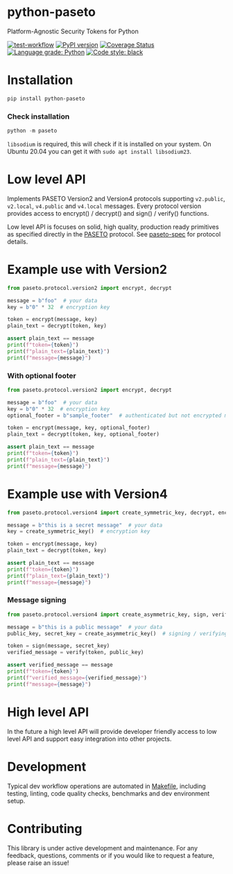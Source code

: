 # python-paseto
Platform-Agnostic Security Tokens for Python

[![test-workflow](https://github.com/purificant/python-paseto/actions/workflows/test.yaml/badge.svg)](https://github.com/purificant/python-paseto/actions/workflows/test.yaml)
[![PyPI version](https://badge.fury.io/py/python-paseto.svg)](https://badge.fury.io/py/python-paseto)
[![Coverage Status](https://coveralls.io/repos/github/purificant/python-paseto/badge.svg?branch=main)](https://coveralls.io/github/purificant/python-paseto?branch=main)
[![Language grade: Python](https://img.shields.io/lgtm/grade/python/g/purificant/python-paseto.svg?logo=lgtm&logoWidth=18)](https://lgtm.com/projects/g/purificant/python-paseto/context:python)
[![Code style: black](https://img.shields.io/badge/code%20style-black-000000.svg)](https://github.com/ambv/black)


# Installation

```bash
pip install python-paseto
```

### Check installation
```python
python -m paseto
```
`libsodium` is required, this will check if it is installed on your system. On Ubuntu 20.04 you can get it with `sudo apt install libsodium23`.

# Low level API
Implements PASETO Version2 and Version4 protocols supporting `v2.public`, `v2.local`, `v4.public` and `v4.local` messages.
Every protocol version provides access to encrypt() / decrypt() and sign() / verify() functions.

Low level API is focuses on solid, high quality, production ready primitives
as specified directly in the [PASETO](https://tools.ietf.org/html/draft-paragon-paseto-rfc-00) 
protocol.
See [paseto-spec](https://github.com/paseto-standard/paseto-spec) for protocol details.

# Example use with Version2
```python
from paseto.protocol.version2 import encrypt, decrypt

message = b"foo"  # your data
key = b"0" * 32  # encryption key

token = encrypt(message, key)
plain_text = decrypt(token, key)

assert plain_text == message
print(f"token={token}")
print(f"plain_text={plain_text}")
print(f"message={message}")
```
### With optional footer
```python
from paseto.protocol.version2 import encrypt, decrypt

message = b"foo"  # your data
key = b"0" * 32  # encryption key
optional_footer = b"sample_footer"  # authenticated but not encrypted metadata

token = encrypt(message, key, optional_footer)
plain_text = decrypt(token, key, optional_footer)

assert plain_text == message
print(f"token={token}")
print(f"plain_text={plain_text}")
print(f"message={message}")
```

# Example use with Version4
```python
from paseto.protocol.version4 import create_symmetric_key, decrypt, encrypt

message = b"this is a secret message"  # your data
key = create_symmetric_key()  # encryption key

token = encrypt(message, key)
plain_text = decrypt(token, key)

assert plain_text == message
print(f"token={token}")
print(f"plain_text={plain_text}")
print(f"message={message}")
```

### Message signing
```python
from paseto.protocol.version4 import create_asymmetric_key, sign, verify

message = b"this is a public message"  # your data
public_key, secret_key = create_asymmetric_key()  # signing / verifying keys

token = sign(message, secret_key)
verified_message = verify(token, public_key)

assert verified_message == message
print(f"token={token}")
print(f"verified_message={verified_message}")
print(f"message={message}")
```

# High level API
In the future a high level API will provide developer friendly access to low level API
and support easy integration into other projects.

# Development
Typical dev workflow operations are automated in [Makefile](https://github.com/purificant/python-paseto/blob/main/Makefile),
including testing, linting, code quality checks, benchmarks and dev environment setup.

# Contributing
This library is under active development and maintenance. For any feedback, questions,
comments or if you would like to request a feature, please raise an issue!

